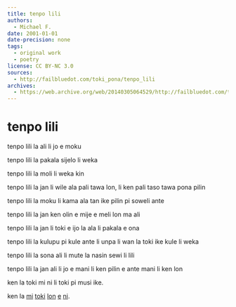 ```yaml
---
title: tenpo lili
authors:
  - Michael F.
date: 2001-01-01
date-precision: none
tags:
  - original work
  - poetry
license: CC BY-NC 3.0
sources:
  - http://failbluedot.com/toki_pona/tenpo_lili
archives:
  - https://web.archive.org/web/20140305064529/http://failbluedot.com/toki_pona/tenpo_lili
---
```


# tenpo lili

tenpo lili la ali li jo e moku

tenpo lili la pakala sijelo li weka

tenpo lili la moli li weka kin

tenpo lili la jan li wile ala pali tawa lon, li ken pali taso tawa pona pilin

tenpo lili la moku li kama ala tan ike pilin pi soweli ante

tenpo lili la jan ken olin e mije e meli lon ma ali

tenpo lili la jan li toki e ijo la ala li pakala e ona

tenpo lili la kulupu pi kule ante li unpa li wan la toki ike kule li weka

tenpo lili la sona ali li mute la nasin sewi li lili

tenpo lili la jan ali li jo e mani li ken pilin e ante mani li ken lon

ken la toki mi ni li toki pi musi ike.

ken la [mi](https://web.archive.org/web/20140305064529/http://failbluedot.com/is-the-world-getting-more-violent) [toki](https://web.archive.org/web/20140305064529/http://www.transhumanism.org/) [lon](https://web.archive.org/web/20140305064529/http://www.gapminder.org/) [e](https://web.archive.org/web/20140305064529/http://www.youtube.com/watch?v=IfbOyw3CT6A) [ni](https://web.archive.org/web/20140305064529/http://www.nickbostrom.com/fable/dragon.html).
